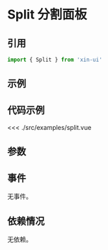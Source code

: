 # Split 分割面板

## 引用
```js
import { Split } from 'xin-ui'
```

## 示例
<example-split/>

## 代码示例
<<< ./src/examples/split.vue

## 参数

## 事件

无事件。

## 依赖情况

无依赖。






